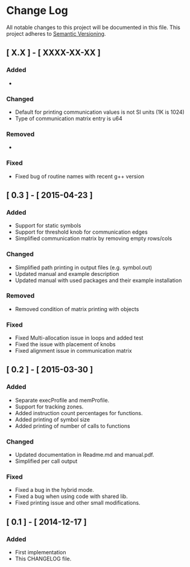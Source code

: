 # Change Log
All notable changes to this project will be documented in this file.
This project adheres to [Semantic Versioning](http://semver.org/).

## [ X.X ] - [ XXXX-XX-XX ]
### Added
- 

### Changed
- Default for printing communication values is not SI units (1K is 1024)
- Type of communication matrix entry is u64

### Removed
- 

### Fixed
- Fixed bug of routine names with recent g++ version



## [ 0.3 ] - [ 2015-04-23 ]
### Added
- Support for static symbols
- Support for threshold knob for communication edges
- Simplified communication matrix by removing empty rows/cols

### Changed
- Simplified path printing in output files (e.g. symbol.out)
- Updated manual and example description
- Updated manual with used packages and their example installation

### Removed
- Removed condition of matrix printing with objects

### Fixed
- Fixed Multi-allocation issue in loops and added test
- Fixed the issue with placement of knobs
- Fixed alignment issue in communication matrix


## [ 0.2 ] - [ 2015-03-30 ]
### Added
- Separate execProfile and memProfile.
- Support for tracking zones.
- Added instruction count percentages for functions.
- Added printing of symbol size
- Added printing of number of calls to functions

### Changed
- Updated documentation in Readme.md and manual.pdf.
- Simplified per call output

### Fixed
- Fixed a bug in the hybrid mode.
- Fixed a bug when using code with shared lib.
- Fixed printing issue and other small modifications.


## [ 0.1 ] - [ 2014-12-17 ]
### Added
- First implementation
- This CHANGELOG file.
